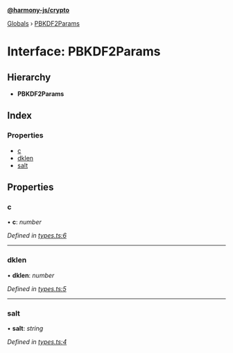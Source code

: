 **[@harmony-js/crypto](../README.md)**

[Globals](../README.md) › [PBKDF2Params](pbkdf2params.md)

# Interface: PBKDF2Params

## Hierarchy

* **PBKDF2Params**

## Index

### Properties

* [c](pbkdf2params.md#c)
* [dklen](pbkdf2params.md#dklen)
* [salt](pbkdf2params.md#salt)

## Properties

###  c

• **c**: *number*

*Defined in [types.ts:6](https://github.com/FireStack-Lab/Harmony-sdk-core/blob/d840c02/packages/harmony-crypto/src/types.ts#L6)*

___

###  dklen

• **dklen**: *number*

*Defined in [types.ts:5](https://github.com/FireStack-Lab/Harmony-sdk-core/blob/d840c02/packages/harmony-crypto/src/types.ts#L5)*

___

###  salt

• **salt**: *string*

*Defined in [types.ts:4](https://github.com/FireStack-Lab/Harmony-sdk-core/blob/d840c02/packages/harmony-crypto/src/types.ts#L4)*